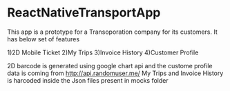 # ReactNativeTransportApp
This app is a prototype for a Transoporation company for its customers.
It has below set of features   

 1)2D Mobile Ticket
 2)My Trips
 3)Invoice History
 4)Customer Profile


2D barcode is generated using google chart api and the custome profile data is coming from http://api.randomuser.me/
My Trips and Invoice History is harcoded inside the Json files present in mocks folder




  
